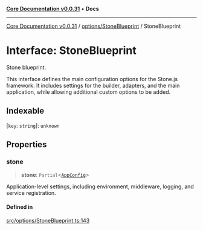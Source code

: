 [**Core Documentation v0.0.31**](../../../README.md) • **Docs**

***

[Core Documentation v0.0.31](../../../modules.md) / [options/StoneBlueprint](../README.md) / StoneBlueprint

# Interface: StoneBlueprint

Stone blueprint.

This interface defines the main configuration options for the Stone.js framework.
It includes settings for the builder, adapters, and the main application,
while allowing additional custom options to be added.

## Indexable

 \[`key`: `string`\]: `unknown`

## Properties

### stone

> **stone**: `Partial`\<[`AppConfig`](AppConfig.md)\>

Application-level settings, including environment, middleware, logging, and service registration.

#### Defined in

[src/options/StoneBlueprint.ts:143](https://github.com/stonemjs/core/blob/063868c8035bce8a9a9b73263c757aec9b0c12c8/src/options/StoneBlueprint.ts#L143)
